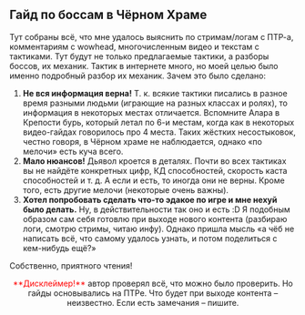 ## Гайд по боссам в Чёрном Храме ##
Тут собраны всё, что мне удалось выяснить по стримам/логам с ПТР-а, комментариям с wowhead, многочисленным видео и текстам с тактиками. Тут будут не только предлагаемые тактики, а разборы боссов, их механик. Тактик в интернете много, но моей целью было именно подробный разбор их механик.
Зачем это было сделано:
1. **Не вся информация верна!** Т. к. всякие тактики писались в разное время разными людьми (играющие на разных классах и ролях), то информация в некоторых местах отличается. Вспомните Алара в Крепости бурь, который летал по 6-и местам, когда как в некоторых видео-гайдах говорилось про 4 места. Таких жёстких несостыковок, честно говоря, в Чёрном храме не наблюдается, однако «по мелочи» есть куча всего.
2. **Мало нюансов!** Дьявол кроется в деталях. Почти во всех тактиках вы не найдёте конкретных цифр, КД способностей, скорость каста способностей и т. д. А если и есть, то иногда они не верны. Кроме того, есть другие мелочи (некоторые очень важны). 
3. **Хотел попробовать сделать что-то эдакое по игре и мне нехуй было делать.** Ну, в действительности так оно и есть :D Я подобным образом сам себя готовлю при выходе нового контента (разбираю логи, смотрю стримы, читаю инфу). Однако пришла мысль «а чёб не написать всё, что самому удалось узнать, и потом поделиться с кем-нибудь ещё?»


Собственно, приятного чтения! 


<p align="center">
  <span style="color: red"> **Дисклеймер!** </span> автор проверял всё, что можно было проверить. Но гайды основывались на ПТРе. Что будет при выходе контента – неизвестно.  Если есть замечания – пишите.
</p>


<script>var whTooltips = {colorLinks: false, iconizeLinks: true, renameLinks: true};</script>
<script src="https://wow.zamimg.com/widgets/power.js"></script>
